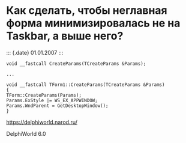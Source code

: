 Как сделать, чтобы неглавная форма минимизировалась не на Taskbar, а выше него?
===============================================================================

::: {.date}
01.01.2007
:::

    void __fastcall CreateParams(TCreateParams &Params);
     
    ...
     
    void __fastcall TForm1::CreateParams(TCreateParams &Params)
    {
    TForm::CreateParams(Params);
    Params.ExStyle |= WS_EX_APPWINDOW;
    Params.WndParent = GetDesktopWindow();
    }
     

<https://delphiworld.narod.ru/>

DelphiWorld 6.0
